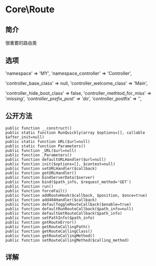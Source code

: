 # Core\Route

## 简介
很重要的路由类
## 选项
'namespace' => 'MY',
'namespace_controller' => 'Controller',

'controller_base_class' => null,
'controller_welcome_class' => 'Main',

'controller_hide_boot_class' => false,
'controller_methtod_for_miss' => '_missing',
'controller_prefix_post' => 'do_',
'controller_postfix' => '',
## 公开方法
    public function __construct()
    public static function RunQuickly(array $options=[], callable $after_init=null)
    public static function URL($url=null)
    public static function Parameters()
    public function _URL($url=null)
    public function _Parameters()
    public function defaultURLHandler($url=null)
    public function init($options=[], $context=null)
    public function setURLHandler($callback)
    public function getURLHandler()
    public function bindServerData($server)
    public function bind($path_info, $request_method='GET')
    public function run()
    public function forceFail()
    public function addRouteHook($callback, $position, $once=true)
    public function add404Handler($callback)
    public function defaulToggleRouteCallback($enable=true)
    public function defaultRunRouteCallback($path_info=null)
    public function defaultGetRouteCallback($path_info)
    public function setPathInfo($path_info)
    public function getRouteError()
    public function getRouteCallingPath()
    public function getRouteCallingClass()
    public function getRouteCallingMethod()
    public function setRouteCallingMethod($calling_method)

## 详解

